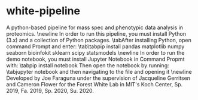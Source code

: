 # white-pipeline
 
A python-based pipeline for mass spec and phenotypic data analysis in proteomics.
\newline
In order to run this pipeline, you must install Python (3.x) and a collection of Python packages.
\tabAfter installing Python, open command Prompt and enter:
   \tab\tabpip install pandas matplotlib numpy seaborn bioinfokit sklearn scipy statsmodels
\newline
In order to run the demo notebook, you must install Jupyter Notebook in Command Propmt with:
 \tabpip install notebook
Then open the notebook by running:
 \tabjupyter notebook
and then navigating to the file and opening it
 \newline
Developed by Joe Faraguna under the supervision of Jacqueline Gerritsen and Cameron Flower for the Forest White Lab in MIT's Koch Center, Sp. 2019, Fa. 2019, Sp. 2020, Su. 2020.
